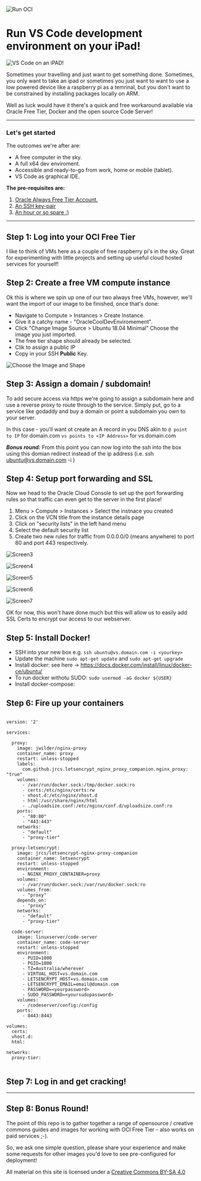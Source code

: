 ![Run OCI](../Assets/RUN-OCI-header.png)

# Run VS Code development environment on your iPad!

![VS Code on an iPAD!](/Assets/vscode-ipad.jpg)

Sometimes your travelling and just want to get something done. Sometimes, you only want to take an ipad or sometimes you just want to  want to use a low powered device like a raspberry pi as a temrinal, but you don't want to be constrained by installing packages locally on ARM.

Well as luck would have it there's a quick and free workaround available via Oracle Free Tier, Docker and the open source Code Server!  

---

### Let's get started

The outcomes we're after are:

* A free computer in the sky.
* A full x64 dev enviroment.
* Accessible and ready-to-go from work, home or mobile (tablet).
* VS Code as graphical IDE.

**The pre-requisites are:** 

1) [Oracle Always Free Tier Account.](http://oracle.com/cloud/free)
2) [An SSH key-pair](https://docs.oracle.com/en/cloud/paas/database-dbaas-cloud/csdbi/generate-ssh-key-pair.html#GUID-69EF7E8A-7CD5-482E-A878-882EA21DE2B8)
3) [An hour or so spare :)](https://www.google.com/url?sa=t&rct=j&q=&esrc=s&source=web&cd=1&cad=rja&uact=8&ved=2ahUKEwjR0f67mI7mAhUPfH0KHa95DwIQFjAAegQIARAB&url=https%3A%2F%2Fgettingthingsdone.com%2F&usg=AOvVaw29xE4PaNOode2uC-m_4EyX)

---

## Step 1: Log into your OCI Free Tier

I like to think of VMs here as a couple of free raspberry pi's in the sky.  Great for experimenting with little projects and setting up useful cloud hosted services for yourself!

## Step 2: Create a free VM compute instance

Ok this is where we spin up one of our two always free VMs, however, we'll want the import of our image to be finished, once that's done:

* Navigate to Compute > Instances > Create Instance.
* Give it a catchy name - "OracleCoolDevEnviromement".
* Click "Change Image Source > Ubuntu 18.04 Minimal" Choose the image you just imported.
* The free tier shape should already be selected.
* Clik to assign a public IP
* Copy in your SSH **Public** Key.

![Choose the Image and Shape](../Assets/849E86B3-E207-4480-BC26-C5114F8D0197.png)

## Step 3: Assign a domain / subdomain!

To add secure access via https we're going to assign a subdomain here and use a reverse proxy to route through to the service. Simply put, go to a service like godaddy and buy a domain or point a subdomain you own to your server.

In this case - you'll want ot create an A record in you DNS akin to `@ point to IP` for domain.com `vs points to <IP Address>` for vs.domain.com

***Bonus round:*** From this point you can now log into the ssh into the box using this domian redirect instead of the ip address (i.e. ssh ubuntu@vs.domain.com -i <yourkey>)

  
## Step 4: Setup port forwarding and SSL

Now we head to the Oracle Cloud Console to set up the port forwarding rules so that traffic can even get to the server in the first place!

1. Menu > Compute > Instances > Select the instnace you created
2. Click on the VCN title from the instance details page
3. Click on "security lists" in the left hand menu
4. Select the default security list
5. Create two new rules for traffic from 0.0.0.0/0 (means anywhere) to port 80 and port 443 respectively.

![Screen3](/Assets/pcs-3.png)

![Screen4](/Assets/pcs-4.png)

![Screen5](/Assets/pcs-5.png)

![Screen6](/Assets/pcs-6.png)

![Screen7](/Assets/pcs-7.png)

OK for now, this won't have done much but this will allow us to easily add SSL Certs to encrypt our access to our webserver.

## Step 5: Install Docker!

* SSH into your new box e.g. `ssh ubuntu@vs.domain.com -i <yourkey>`
* Update the machine `sudo apt-get update` and `sudo apt-get upgrade`
* Install docker: see here -> https://docs.docker.com/install/linux/docker-ce/ubuntu/
* To run docker withotu SUDO: `sudo usermod -aG docker ${USER}`
* Install docker-compose: 

## Step 6: Fire up your containers

```

version: '2'

services:

  proxy:
    image: jwilder/nginx-proxy
    container_name: proxy
    restart: unless-stopped
    labels:
      com.github.jrcs.letsencrypt_nginx_proxy_companion.nginx_proxy: "true"
    volumes:
      - /var/run/docker.sock:/tmp/docker.sock:ro
      - certs:/etc/nginx/certs:rw
      - vhost.d:/etc/nginx/vhost.d
      - html:/usr/share/nginx/html
      - ./uploadsize.conf:/etc/nginx/conf.d/uploadsize.conf:ro
    ports:
      - "80:80"
      - "443:443"
    networks:
      - "default"
      - "proxy-tier"

  proxy-letsencrypt:
    image: jrcs/letsencrypt-nginx-proxy-companion
    container_name: letsencrypt
    restart: unless-stopped
    environment:
      - NGINX_PROXY_CONTAINER=proxy
    volumes:
      - /var/run/docker.sock:/var/run/docker.sock:ro
    volumes_from:
      - "proxy"
    depends_on:
      - "proxy"
    networks:
      - "default"
      - "proxy-tier"

  code-server:
    image: linuxserver/code-server
    container_name: code-server
    restart: unless-stopped
    environment:
      - PUID=1000
      - PGID=1000
      - TZ=Australia/wherever
      - VIRTUAL_HOST=vs.domain.com
      - LETSENCRYPT_HOST=vs.domain.com
      - LETSENCRYPT_EMAIL=email@domain.com
      - PASSWORD=<yourpassword>
      - SUDO_PASSWORD=<yoursudopassword>
    volumes:
      - /codeserver/config:/config
    ports:
      - 8443:8443

volumes:
  certs:
  vhost.d:
  html:

networks:
  proxy-tier:
  
```

## Step 7: Log in and get cracking!

---

## Step 8: Bonus Round!

The point of this repo is to gather together a range of opensource / creative commons guides and images for working with OCI Free Tier - also works on paid services ;-).

So, we ask one simple question, please share your experience and make some requests for other images you'd love to see pre-configured for deployment!

All material on this site is licensed under a [Creative Commons BY-SA 4.0](https://creativecommons.org/licenses/by-sa/4.0/)
